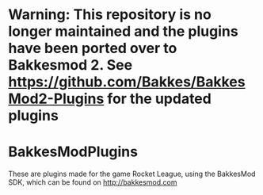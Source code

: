 # Warning: This repository is no longer maintained and the plugins have been ported over to Bakkesmod 2. See https://github.com/Bakkes/BakkesMod2-Plugins for the updated plugins

# BakkesModPlugins
These are plugins made for the game Rocket League, using the BakkesMod SDK, which can be found on http://bakkesmod.com
